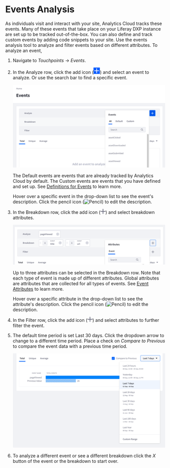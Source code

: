 # Events Analysis

As individuals visit and interact with your site, Analytics Cloud tracks these events. Many of these events that take place on your Liferay DXP instance are set up to be tracked out-of-the-box. You can also define and track custom events by adding code snippets to your site. Use the events analysis tool to analyze and filter events based on different attributes. To analyze an event, 

1. Navigate to *Touchpoints* &rarr; *Events*. 

2. In the Analyze row, click the add icon (![Add](../../images/icon-add.png)) and select an event to analyze. Or use the search bar to find a specific event.

    ![Select an event to analyze.](./events-analysis/images/01.png)

    The Default events are events that are already tracked by Analytics Cloud by default. The Custom events are events that you have defined and set up. See [Definitions for Events](../../workspace-data/defintions/definitions-for-events.md) to learn more.

    Hover over a specific event in the drop-down list to see the event's description. Click the pencil icon (![Pencil](../../images/icon-edit.png)) to edit the description.

3. In the Breakdown row, click the add icon (![Add](../../images/icon-plus.png)) and select breakdown attributes. 

    ![Select breakdowns for your event.](./events-analysis/images/02.png)

    Up to three attributes can be selected in the Breakdown row. Note that each type of event is made up of different attributes. Global attributes are attributes that are collected for all types of events. See [Event Attributes](../../workspace-data/defintions/definitions-for-events.md) to learn more.
    
    Hover over a specific attribute in the drop-down list to see the attribute's description. Click the pencil icon (![Pencil](../../images/icon-edit.png)) to edit the description.

4. In the Filter row, click the add icon (![Add](../../images/icon-plus.png)) and select attributes to further filter the event.

5. The default time period is set Last 30 days. Click the dropdown arrow to change to a different time period. Place a check on *Compare to Previous* to compare the event data with a previous time period.

    ![Select a different time period or compare to previous data.](./events-analysis/images/03.png)

6. To analyze a different event or see a different breakdown click the *X* button of the event or the breakdown to start over.